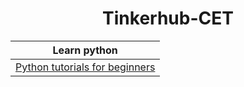 <h1 align="center">Tinkerhub-CET</h1>


|Learn python |
|---          |
|[Python tutorials for beginners](Python_tutorials_for_beginners)|



